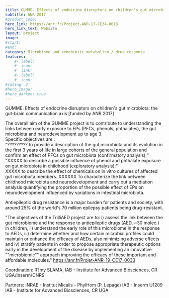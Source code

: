 ```yaml
---	
title: GUMME. Effects of endocrine disruptors on children's gut microbiota the gut-brain communication axis	
subtitle: ANR 2017	
#product_code: 	
hero_link: https://anr.fr/Project-ANR-17-CE34-0013	
hero_link_text: Website	
layout: project	
image: 	
#start:	
#end: 	
category: Microbiome and xenobiotic metabolism / drug response	
features:	
    #- label: 	
    #  icon: 	
    #  link: 	
    #- label: 	
    #  icon: 	
#rating: 3	
#hero_image: 	
#hero_darken: true	
---	
```


	
GUMME. Effects of endocrine disruptors on children's gut microbiota: the gut-brain communication axis [funded by ANR 2017]	
	
The overall aim of the GUMME project is to contribute to understanding the links between early exposure to EPs (PFCs, phenols, phthalates), the gut microbiota and neurodevelopment up to age 3.	
Specific objectives are :	
"????????? to provide a description of the gut microbiota and its evolution in the first 3 years of life in large cohorts of the general population and confirm an effect of PFCs on gut microbiota (confirmatory analysis);"	
"XXXXX to describe a possible influence of phenol and phthalate exposure on gut microbiota in childhood (exploratory analysis);"	
XXXXX  to describe the effect of chemicals on in vitro cultures of affected gut microbiota members.	
XXXXXX To characterize the link between childhood microbiota and neurodevelopment and carry out a mediation analysis quantifying the proportion of the possible effect of EPs on neurodevelopment influenced by variations in intestinal microbiota.	
	
	
	
	
	
	
	
	
Antiepileptic drug resistance is a major burden for patients and society, with around 25% of the world's 70 million epilepsy patients being drug-resistant. 	
	
"The objectives of the TrilliAED project are to: i) assess the link between the gut microbiome and the response to antiepileptic drugs (AED, ~30 molec.) in children, ii) understand the early role of this microbiome in the response to AEDs, iii) determine whether and how certain microbial profiles could maintain or enhance the efficacy of AEDs, also minimizing adverse effects and iv) stratify patients in order to propose appropriate therapeutic options early in the development of the disease by implementing an innovative ""microbiomic"" approach improving the efficacy of these important and affordable molecules."	
https://anr.fr/Projet-ANR-19-CE17-0033	
	
Coordination: R?my SLAMA, IAB - Institute for Advanced Biosciences, CR UGA/Inserm/CNRS	
	
Partners: 	INRAE - Institut Micalis - PhylHom (P. Lepage)
                      IAB - Inserm U1209 IAB - Institute for Advanced Biosciences, CR UGA	

